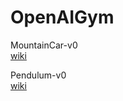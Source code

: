 # OpenAIGym
MountainCar-v0  
[wiki](https://github.com/openai/gym/wiki/MountainCar-v0)

Pendulum-v0  
[wiki](https://github.com/openai/gym/wiki/Pendulum-v0)
